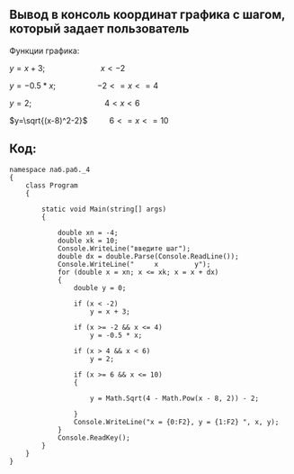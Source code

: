 ## Вывод в консоль координат графика с шагом, который задает пользователь

Функции графика:

$y = x + 3;$            &emsp;&emsp;&emsp;&emsp;&emsp;&emsp;&ensp; $x<-2$

$y = -0.5 * x;$         &emsp;&emsp;&emsp;&emsp;&emsp;$-2<=x<=4$

$y = 2;$                &emsp;&emsp;&emsp;&emsp;&emsp;&emsp;&emsp;&emsp;&emsp;$4<x<6$

$y=\sqrt{(x-8)^2-2}$    &emsp;&emsp;&ensp;$6<=x<=10$

## Код:
    namespace лаб.раб._4
    {
        class Program
        {
                    
            static void Main(string[] args)
            {
                
                double xn = -4;
                double xk = 10;
                Console.WriteLine("введите шаг");
                double dx = double.Parse(Console.ReadLine());
                Console.WriteLine("     x         y");
                for (double x = xn; x <= xk; x = x + dx)
                {
                    double y = 0;
                    
                    if (x < -2)
                        y = x + 3;

                    if (x >= -2 && x <= 4)
                        y = -0.5 * x;

                    if (x > 4 && x < 6)
                        y = 2;

                    if (x >= 6 && x <= 10)
                    {
                        
                        y = Math.Sqrt(4 - Math.Pow(x - 8, 2)) - 2;

                    }
                    Console.WriteLine("x = {0:F2}, y = {1:F2} ", x, y);
                }
                Console.ReadKey();
            }
        }
    }

